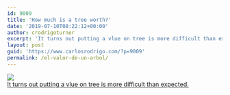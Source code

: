 ```yaml
---
id: 9009
title: 'How much is a tree worth?'
date: '2019-07-10T08:22:12+00:00'
author: crodrigoturner
excerpt: 'It turns out putting a vlue on tree is more difficult than expected.'
layout: post
guid: 'https://www.carlosrodrigo.com/?p=9009'
permalink: /el-valor-de-un-arbol/
---
```


[![](https://www.carlosrodrigo.com/wp-content/uploads/ajZ4u.jpg)](https://www.carlosrodrigo.com/wp-content/uploads/ajZ4u.jpg)  
[It turns out putting a vlue on tree is more difficult than expected.](https://www.canr.msu.edu/news/putting_a_value_on_trees_can_be_more_difficult_than_you_might_think)
